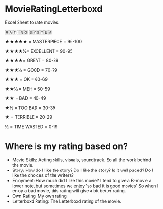 # MovieRatingLetterboxd
Excel Sheet to rate movies.

🇷​🇦​🇹​🇮​🇳​🇬​ 🇸​🇾​🇸​🇹​🇪​🇲​​

★★★★★ = MASTERPIECE = 96-100

★★★★½= EXCELLENT = 90-95

★★★★= GREAT = 80-89

★★★½ = GOOD = 70-79

★★★ = OK = 60-69

★★½ = MEH = 50-59

★★ = BAD = 40-49

★½ = TOO BAD = 30-39

★ = TERRIBLE = 20-29

½ = TIME WASTED = 0-19


# Where is my rating based on?
- Movie Skills: Acting skills, visuals, soundtrack. So all the work behind the movie. 
- Story: How do I like the story? Do I like the story? Is it well paced? Do I like the choices of the writers?
- Enjoyment: How much did I like this movie? I tend to give a B-movie a lower note, but sometimes we enjoy 'so bad it is good movies' So when I enjoy a bad movie, this rating will give a bit better rating.
- Own Rating: My own rating
- Letterboxd Rating: The Letterboxd rating of the movie.
